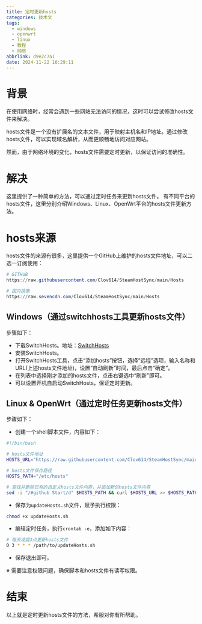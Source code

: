 ```yaml
---
title: 定时更新hosts
categories: 技术文
tags:
  - windows
  - openwrt
  - linux
  - 教程
  - 网络
abbrlink: d9e2c7a1
date: 2024-11-22 16:29:11
---
```


# 背景

在使用网络时，经常会遇到一些网站无法访问的情况，这时可以尝试修改hosts文件来解决。

hosts文件是一个没有扩展名的文本文件，用于映射主机名和IP地址。通过修改hosts文件，可以实现域名解析，从而更顺畅地访问对应网站。

然而，由于网络环境的变化，hosts文件需要定时更新，以保证访问的准确性。

# 解决

这里提供了一种简单的方法，可以通过定时任务来更新hosts文件。
有不同平台的hosts文件，这里分别介绍Windows、Linux、OpenWrt平台的hosts文件更新方法。

# hosts来源

hosts文件的来源有很多，这里提供一个GitHub上维护的hosts文件地址，可以二选一订阅使用：

```powershell
# GITHUB
https://raw.githubusercontent.com/Clov614/SteamHostSync/main/Hosts

# 国内镜像
https://raw.sevencdn.com/Clov614/SteamHostSync/main/Hosts
```

## Windows（通过switchhosts工具更新hosts文件）

步骤如下：

- 下载SwitchHosts。地址：[SwitchHosts](https://switchhosts.vercel.app/zh)
- 安装SwitchHosts。
- 打开SwitchHosts工具，点击“添加hosts”按钮，选择“远程”选项，输入名称和URL(上述hosts文件地址)，设置“自动刷新”时间，最后点击“确定”。
- 在列表中选择刚才添加的hosts文件，点击右键选中“刷新”即可。
- 可以设置开机自启动SwitchHosts，保证定时更新。

## Linux & OpenWrt（通过定时任务更新hosts文件）

步骤如下：

- 创建一个shell脚本文件，内容如下：

```bash
#!/bin/bash

# hosts文件地址
HOSTS_URL="https://raw.githubusercontent.com/Clov614/SteamHostSync/main/Hosts"

# hosts文件保存路径
HOSTS_PATH="/etc/hosts"

# 查找并删除已有的自定义hosts文件内容，并追加新的hosts文件内容
sed -i "/#github Start/d" $HOSTS_PATH && curl $HOSTS_URL >> $HOSTS_PATH

```

- 保存为`updateHosts.sh`文件，赋予执行权限：

```bash
chmod +x updateHosts.sh
```

- 编辑定时任务，执行`crontab -e`，添加如下内容：

```bash
# 每天凌晨3点更新hosts文件
0 3 * * * /path/to/updateHosts.sh
```

- 保存退出即可。

※ 需要注意权限问题，确保脚本和hosts文件有读写权限。

# 结束

以上就是定时更新hosts文件的方法，希服对你有所帮助。




